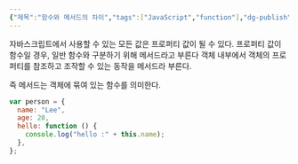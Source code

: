 ```yaml
---
{"제목":"함수와 메서드의 차이","tags":["JavaScript","function"],"dg-publish":true,"permalink":"/v2/Studynotes/JavaScript/함수와 메서드의 차이/","dgPassFrontmatter":true}
---
```


자바스크립트에서 사용할 수 있는 모든 값은 프로퍼티 값이 될 수 있다. 프로퍼티 값이 함수일 경우, 일반 함수와 구분하기 위해 메서드라고 부른다 객체 내부에서 객체의 프로퍼티를 참조하고 조작할 수 있는 동작을 메서드라 부른다.

즉 메서드는 객체에 묶여 있는 함수를 의미한다.

```js
var person = {
  name: "Lee",
  age: 20,
  hello: function () {
    console.log("hello :" + this.name);
  },
};
```

